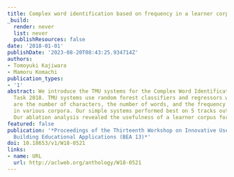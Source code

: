 ```yaml
---
title: Complex word identification based on frequency in a learner corpus
_build:
  render: never
  list: never
  publishResources: false
date: '2018-01-01'
publishDate: '2023-08-20T08:43:25.934714Z'
authors:
- Tomoyuki Kajiwara
- Mamoru Komachi
publication_types:
- '1'
abstract: We introduce the TMU systems for the Complex Word Identification (CWI) Shared
  Task 2018. TMU systems use random forest classifiers and regressors whose features
  are the number of characters, the number of words, and the frequency of target words
  in various corpora. Our simple systems performed best on 5 tracks out of 12 tracks.
  Our ablation analysis revealed the usefulness of a learner corpus for CWI task.
featured: false
publication: '*Proceedings of the Thirteenth Workshop on Innovative Use of NLP for
  Building Educational Applications (BEA 13)*'
doi: 10.18653/v1/W18-0521
links:
- name: URL
  url: http://aclweb.org/anthology/W18-0521
---
```


